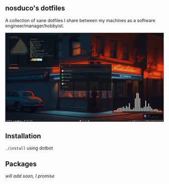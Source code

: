## nosduco's dotfiles

A collection of sane dotfiles I share between my machines as a software engineer/manager/hobbyist.

![Screenshot](https://github.com/nosduco/dotfiles/blob/main/screenshot.png)

## Installation

`./install` using dotbot

## Packages

*will add soon, I promise*
